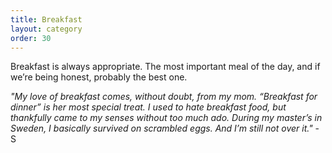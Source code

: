 ```yaml
---
title: Breakfast
layout: category
order: 30
---
```


Breakfast is always appropriate. The most important meal of the day, and if we’re being honest, probably the best one. 
 
  
<i> "My love of breakfast comes, without doubt, from my mom. “Breakfast for dinner” is her most special treat. I used to hate breakfast food, but thankfully came to my senses without too much ado. During my master’s in Sweden, I basically survived on scrambled eggs. And I’m still not over it." </i> - S

